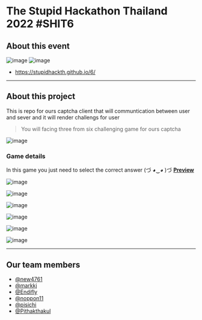 #  The Stupid Hackathon Thailand 2022 #SHIT6

## About this event 
![image](https://user-images.githubusercontent.com/30498964/210324880-8c204a1d-86c8-4a67-b204-575a6c220d17.png)
![image](https://user-images.githubusercontent.com/30498964/210324937-5a205003-2a4d-4a12-b1ef-f26ba7e91acb.png)


* https://stupidhackth.github.io/6/
<hr>

## About this project 
This is repo for ours captcha client that will communtication between user and sever and it will render challengs for user 

> You will facing three from six challenging game for ours captcha


![image](https://user-images.githubusercontent.com/30498964/210324953-57707ca3-f4d4-4597-8e48-0bf5b6a4743b.png)

### Game details
In this game you just need to select the correct answer (づ ◕‿◕ )づ 
**[Preview](https://youtu.be/-8mBm18a_Mo)**

![image](https://user-images.githubusercontent.com/30498964/210326252-82c271da-bf41-49d7-9100-74a3505525d0.png)

![image](https://user-images.githubusercontent.com/30498964/210326279-6c6e86ba-cc05-4257-8462-cc16727deb9f.png)

![image](https://user-images.githubusercontent.com/30498964/210325044-e56439f8-b809-4192-a506-5e57ce823192.png)
 
![image](https://user-images.githubusercontent.com/30498964/210326296-366c0aaf-cd0c-4627-916f-2d44ae3cc5f5.png)

![image](https://user-images.githubusercontent.com/30498964/210326317-721c06cb-264f-435a-9202-e5be5b8bc61b.png)

![image](https://user-images.githubusercontent.com/30498964/210326343-b59bd0e2-f860-49ca-b829-f64356259165.png)


<hr>

## Our team members

* [@new4761](https://github.com/new4761) 
* [@markkj](https://github.com/markkj) 
* [@Endifly](https://github.com/Endifly)
* [@noppon11](https://github.com/noppon11)
* [@pisichi](https://github.com/pisichi)
* [@Pithakthakul](https://github.com/Pithakthakul)
